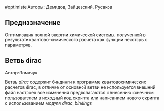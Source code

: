 #optimiste
Авторы: Демидов, Зайцевский, Русаков
## Предназначение 
Оптимизация полной энергии химической системы, полученной в результате квантово-химического расчета как функции некоторых параметров.
## Ветвь dirac
Автор:Ломачук

Ветвь _dirac_ содержит биндинги к программе квантовохимических расчетов dirac, в отличие от основной ветви не используется внешний файл настроек
все изменения предполагаются к внесению конечным пользователем в исходный код скрипта или написанием нового скрипта с использованием модуля _dirac\_bindings_
 
